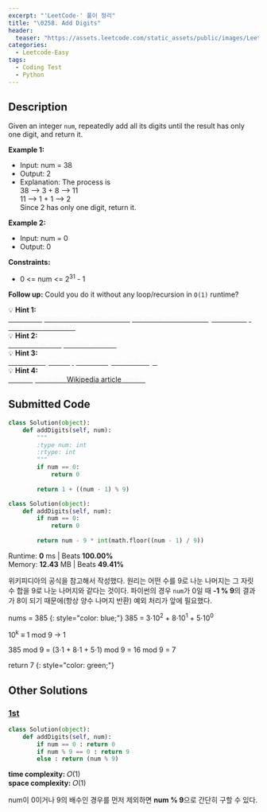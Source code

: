 ```yaml
---
excerpt: "'LeetCode-' 풀이 정리"
title: "\0258. Add Digits"
header:
  teaser: "https://assets.leetcode.com/static_assets/public/images/LeetCode_Sharing.png"
categories:
  - Leetcode-Easy
tags:
  - Coding Test
  - Python
---
```


## <i class="fa-solid fa-file-lines"></i> Description

Given an integer `num`, repeatedly add all its digits until the result has only one digit, and return it.

**Example 1:**

- Input: num = 38
- Output: 2
- Explanation: The process is   
38 --> 3 + 8 --> 11   
11 --> 1 + 1 --> 2    
Since 2 has only one digit, return it.

**Example 2:**

- Input: num = 0
- Output: 0

**Constraints:**

- 0 <= num <= 2<sup>31</sup> - 1

**Follow up:** Could you do it without any loop/recursion in `O(1)` runtime?

💡 **Hint 1:**   
<u><span style="color:#F5F5F5">A naive implementation of the above process is trivial. Could you come up with other methods?
</span></u>   
💡 **Hint 2:**   
<u><span style="color:#F5F5F5">What are all the possible results?</span></u>   
💡 **Hint 3:**   
<u><span style="color:#F5F5F5">How do they occur, periodically or randomly?</span></u>   
💡 **Hint 4:**   
<u><span style="color:#F5F5F5">You may find this <a href="https://en.wikipedia.org/wiki/Digital_root" target="_blank">Wikipedia article</a> useful.</span></u>

## <i class="fa-solid fa-cloud-arrow-up"></i> Submitted Code

```python
class Solution(object):
    def addDigits(self, num):
        """
        :type num: int
        :rtype: int
        """
        if num == 0:
            return 0
        
        return 1 + ((num - 1) % 9)
```

```python
class Solution(object):
    def addDigits(self, num):
        if num == 0:
            return 0
        
        return num - 9 * int(math.floor((num - 1) / 9))
```
<i class="fa-solid fa-clock"></i> Runtime: **0** ms \| Beats **100.00%**    
<i class="fa-solid fa-memory"></i> Memory: **12.43** MB \| Beats **49.41%**

위키피디아의 공식을 참고해서 작성했다. 원리는 어떤 수를 9로 나눈 나머지는 그 자릿수 합을 9로 나눈 나머지와 같다는 것이다. 파이썬의 경우 `num`가 0일 때 **-1 % 9**의 결과가 8이 되기 때문에(항상 양수 나머지 반환) 예외 처리가 앞에 필요했다.

nums = 385
{: style="color: blue;"}
385 = 3⋅10<sup>2</sup> + 8⋅10<sup>1</sup> + 5⋅10<sup>0</sup>

10<sup>k</sup> ≡ 1 mod 9 → 1

385 mod 9 = (3⋅1 + 8⋅1 + 5⋅1) mod 9 = 16 mod 9 = 7

return 7
{: style="color: green;"}

## <i class="fa-solid fa-flask"></i> Other Solutions

### <a href="" target="_blank">1st</a>

```python
class Solution(object):
    def addDigits(self, num):
        if num == 0 : return 0
        if num % 9 == 0 : return 9
        else : return (num % 9)       
```
<i class="fa-solid fa-clock"></i> **time complexity:** 𝑂(1)    
<i class="fa-solid fa-memory"></i> **space complexity:** 𝑂(1)       

num이 0이거나 9의 배수인 경우를 먼저 제외하면 **num % 9**으로 간단히 구할 수 있다.